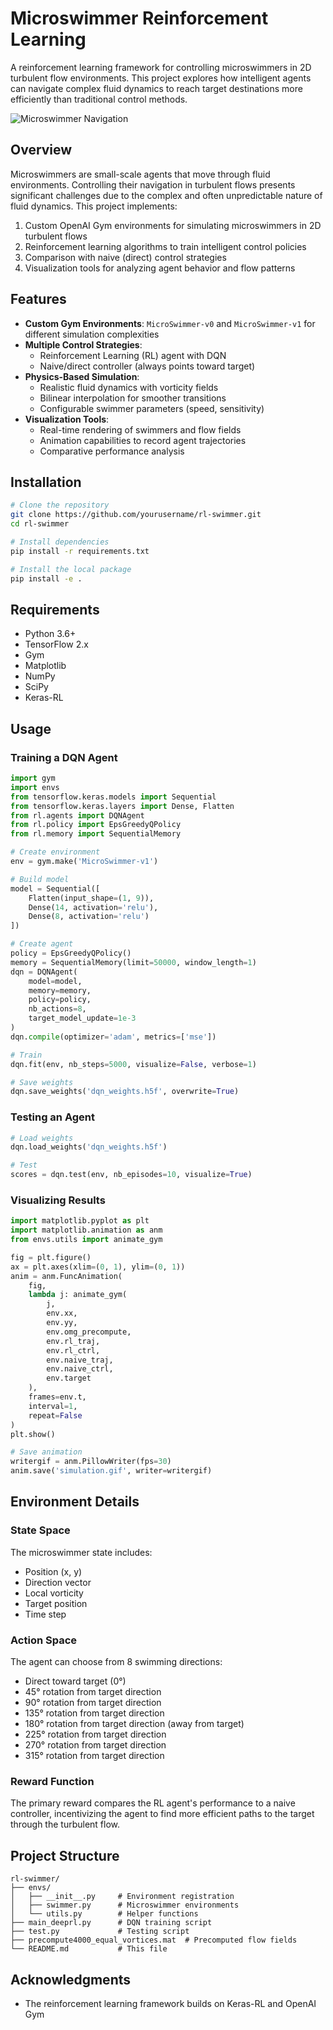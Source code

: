 # Microswimmer Reinforcement Learning

A reinforcement learning framework for controlling microswimmers in 2D turbulent flow environments. This project explores how intelligent agents can navigate complex fluid dynamics to reach target destinations more efficiently than traditional control methods.

![Microswimmer Navigation](https://github.com/yourusername/rl-swimmer/raw/main/images/microswimmer-demo.gif)

## Overview

Microswimmers are small-scale agents that move through fluid environments. Controlling their navigation in turbulent flows presents significant challenges due to the complex and often unpredictable nature of fluid dynamics. This project implements:

1. Custom OpenAI Gym environments for simulating microswimmers in 2D turbulent flows
2. Reinforcement learning algorithms to train intelligent control policies
3. Comparison with naive (direct) control strategies
4. Visualization tools for analyzing agent behavior and flow patterns

## Features

- **Custom Gym Environments**: `MicroSwimmer-v0` and `MicroSwimmer-v1` for different simulation complexities
- **Multiple Control Strategies**:
  - Reinforcement Learning (RL) agent with DQN
  - Naive/direct controller (always points toward target)
- **Physics-Based Simulation**:
  - Realistic fluid dynamics with vorticity fields
  - Bilinear interpolation for smoother transitions
  - Configurable swimmer parameters (speed, sensitivity)
- **Visualization Tools**:
  - Real-time rendering of swimmers and flow fields
  - Animation capabilities to record agent trajectories
  - Comparative performance analysis

## Installation

```bash
# Clone the repository
git clone https://github.com/yourusername/rl-swimmer.git
cd rl-swimmer

# Install dependencies
pip install -r requirements.txt

# Install the local package
pip install -e .
```

## Requirements

- Python 3.6+
- TensorFlow 2.x
- Gym
- Matplotlib
- NumPy
- SciPy
- Keras-RL

## Usage

### Training a DQN Agent

```python
import gym
import envs
from tensorflow.keras.models import Sequential
from tensorflow.keras.layers import Dense, Flatten
from rl.agents import DQNAgent
from rl.policy import EpsGreedyQPolicy
from rl.memory import SequentialMemory

# Create environment
env = gym.make('MicroSwimmer-v1')

# Build model
model = Sequential([
    Flatten(input_shape=(1, 9)),
    Dense(14, activation='relu'),
    Dense(8, activation='relu')
])

# Create agent
policy = EpsGreedyQPolicy()
memory = SequentialMemory(limit=50000, window_length=1)
dqn = DQNAgent(
    model=model, 
    memory=memory, 
    policy=policy,
    nb_actions=8, 
    target_model_update=1e-3
)
dqn.compile(optimizer='adam', metrics=['mse'])

# Train
dqn.fit(env, nb_steps=5000, visualize=False, verbose=1)

# Save weights
dqn.save_weights('dqn_weights.h5f', overwrite=True)
```

### Testing an Agent

```python
# Load weights
dqn.load_weights('dqn_weights.h5f')

# Test
scores = dqn.test(env, nb_episodes=10, visualize=True)
```

### Visualizing Results

```python
import matplotlib.pyplot as plt
import matplotlib.animation as anm
from envs.utils import animate_gym

fig = plt.figure()
ax = plt.axes(xlim=(0, 1), ylim=(0, 1))
anim = anm.FuncAnimation(
    fig, 
    lambda j: animate_gym(
        j, 
        env.xx, 
        env.yy, 
        env.omg_precompute, 
        env.rl_traj, 
        env.rl_ctrl, 
        env.naive_traj, 
        env.naive_ctrl, 
        env.target
    ), 
    frames=env.t, 
    interval=1, 
    repeat=False
)
plt.show()

# Save animation
writergif = anm.PillowWriter(fps=30)
anim.save('simulation.gif', writer=writergif)
```

## Environment Details

### State Space

The microswimmer state includes:
- Position (x, y)
- Direction vector
- Local vorticity
- Target position
- Time step

### Action Space

The agent can choose from 8 swimming directions:
- Direct toward target (0°)
- 45° rotation from target direction
- 90° rotation from target direction
- 135° rotation from target direction
- 180° rotation from target direction (away from target)
- 225° rotation from target direction
- 270° rotation from target direction
- 315° rotation from target direction

### Reward Function

The primary reward compares the RL agent's performance to a naive controller, incentivizing the agent to find more efficient paths to the target through the turbulent flow.

## Project Structure

```
rl-swimmer/
├── envs/
│   ├── __init__.py     # Environment registration
│   ├── swimmer.py      # Microswimmer environments
│   └── utils.py        # Helper functions
├── main_deeprl.py      # DQN training script
├── test.py             # Testing script
├── precompute4000_equal_vortices.mat  # Precomputed flow fields
└── README.md           # This file
```



## Acknowledgments

- The reinforcement learning framework builds on Keras-RL and OpenAI Gym

